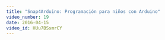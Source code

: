 ```yaml
---
title: "Snap4Arduino: Programación para niños con Arduino"
video_number: 19
date: 2016-04-15
video_id: HUu7BSsmrCY
---
```

